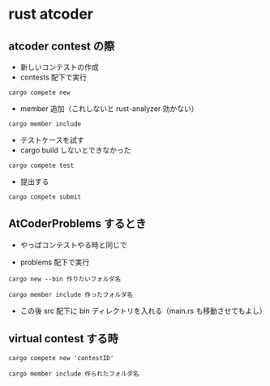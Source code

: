 # rust atcoder

## atcoder contest の際

- 新しいコンテストの作成
- contests 配下で実行

```
cargo compete new
```

- member 追加（これしないと rust-analyzer 効かない）

```
cargo member include
```

- テストケースを試す
- cargo build しないとできなかった

```
cargo compete test
```

- 提出する

```
cargo compete submit
```

## AtCoderProblems するとき

- やっぱコンテストやる時と同じで

- problems 配下で実行

```
cargo new --bin 作りたいフォルダ名
```

```
cargo member include 作ったフォルダ名
```

- この後 src 配下に bin ディレクトリを入れる（main.rs も移動させてもよし）

## virtual contest する時

<!-- https://github.com/qryxip/cargo-compete/pull/166 -->

```
cargo compete new 'contestID'
```

```
cargo member include 作られたフォルダ名
```
